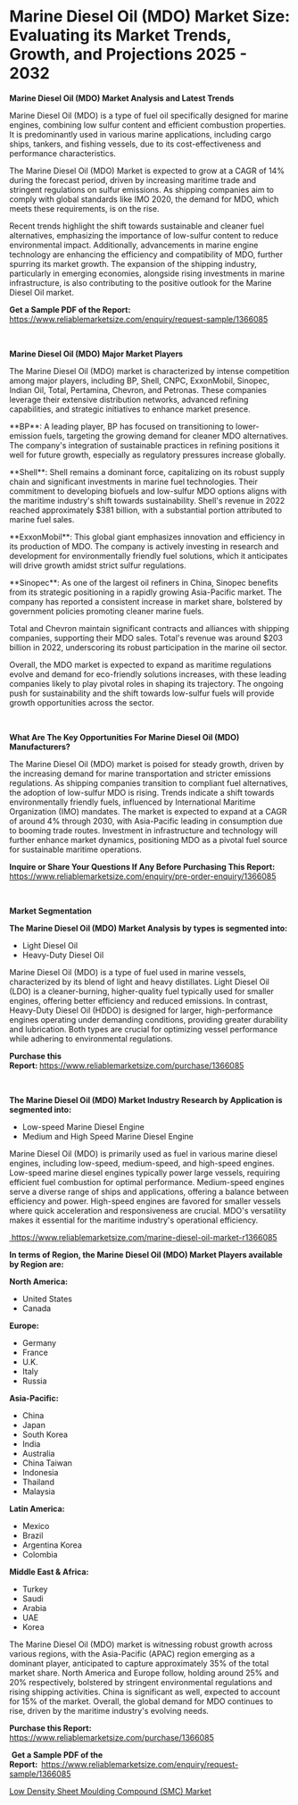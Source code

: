 <p><h1>Marine Diesel Oil (MDO) Market Size: Evaluating its Market Trends, Growth, and Projections 2025 - 2032</h1></p><p><strong>Marine Diesel Oil (MDO) Market Analysis and Latest Trends</strong></p>
<p><p>Marine Diesel Oil (MDO) is a type of fuel oil specifically designed for marine engines, combining low sulfur content and efficient combustion properties. It is predominantly used in various marine applications, including cargo ships, tankers, and fishing vessels, due to its cost-effectiveness and performance characteristics. </p><p>The Marine Diesel Oil (MDO) Market is expected to grow at a CAGR of 14% during the forecast period, driven by increasing maritime trade and stringent regulations on sulfur emissions. As shipping companies aim to comply with global standards like IMO 2020, the demand for MDO, which meets these requirements, is on the rise. </p><p>Recent trends highlight the shift towards sustainable and cleaner fuel alternatives, emphasizing the importance of low-sulfur content to reduce environmental impact. Additionally, advancements in marine engine technology are enhancing the efficiency and compatibility of MDO, further spurring its market growth. The expansion of the shipping industry, particularly in emerging economies, alongside rising investments in marine infrastructure, is also contributing to the positive outlook for the Marine Diesel Oil market.</p></p>
<p><strong>Get a Sample PDF of the Report:&nbsp;</strong> <a href="https://www.reliablemarketsize.com/enquiry/request-sample/1366085?utm_campaign=2242&utm_medium=2&utm_source=Github&utm_content=ia&utm_term=01022025&utm_id=marine-diesel-oil-mdo">https://www.reliablemarketsize.com/enquiry/request-sample/1366085</a></p>
<p>&nbsp;</p>
<p><strong>Marine Diesel Oil (MDO) Major Market Players</strong></p>
<p><p>The Marine Diesel Oil (MDO) market is characterized by intense competition among major players, including BP, Shell, CNPC, ExxonMobil, Sinopec, Indian Oil, Total, Pertamina, Chevron, and Petronas. These companies leverage their extensive distribution networks, advanced refining capabilities, and strategic initiatives to enhance market presence.</p><p>**BP**: A leading player, BP has focused on transitioning to lower-emission fuels, targeting the growing demand for cleaner MDO alternatives. The company's integration of sustainable practices in refining positions it well for future growth, especially as regulatory pressures increase globally.</p><p>**Shell**: Shell remains a dominant force, capitalizing on its robust supply chain and significant investments in marine fuel technologies. Their commitment to developing biofuels and low-sulfur MDO options aligns with the maritime industry's shift towards sustainability. Shell's revenue in 2022 reached approximately $381 billion, with a substantial portion attributed to marine fuel sales.</p><p>**ExxonMobil**: This global giant emphasizes innovation and efficiency in its production of MDO. The company is actively investing in research and development for environmentally friendly fuel solutions, which it anticipates will drive growth amidst strict sulfur regulations.</p><p>**Sinopec**: As one of the largest oil refiners in China, Sinopec benefits from its strategic positioning in a rapidly growing Asia-Pacific market. The company has reported a consistent increase in market share, bolstered by government policies promoting cleaner marine fuels.</p><p>Total and Chevron maintain significant contracts and alliances with shipping companies, supporting their MDO sales. Total's revenue was around $203 billion in 2022, underscoring its robust participation in the marine oil sector.</p><p>Overall, the MDO market is expected to expand as maritime regulations evolve and demand for eco-friendly solutions increases, with these leading companies likely to play pivotal roles in shaping its trajectory. The ongoing push for sustainability and the shift towards low-sulfur fuels will provide growth opportunities across the sector.</p></p>
<p>&nbsp;</p>
<p><strong>What Are The Key Opportunities For Marine Diesel Oil (MDO) Manufacturers?</strong></p>
<p><p>The Marine Diesel Oil (MDO) market is poised for steady growth, driven by the increasing demand for marine transportation and stricter emissions regulations. As shipping companies transition to compliant fuel alternatives, the adoption of low-sulfur MDO is rising. Trends indicate a shift towards environmentally friendly fuels, influenced by International Maritime Organization (IMO) mandates. The market is expected to expand at a CAGR of around 4% through 2030, with Asia-Pacific leading in consumption due to booming trade routes. Investment in infrastructure and technology will further enhance market dynamics, positioning MDO as a pivotal fuel source for sustainable maritime operations.</p></p>
<p><strong>Inquire or Share Your Questions If Any Before Purchasing This Report:</strong> <a href="https://www.reliablemarketsize.com/enquiry/pre-order-enquiry/1366085?utm_campaign=2242&utm_medium=2&utm_source=Github&utm_content=ia&utm_term=01022025&utm_id=marine-diesel-oil-mdo">https://www.reliablemarketsize.com/enquiry/pre-order-enquiry/1366085</a></p>
<p>&nbsp;</p>
<p><strong>Market Segmentation</strong></p>
<p><strong>The Marine Diesel Oil (MDO) Market Analysis by types is segmented into:</strong></p>
<p><ul><li>Light Diesel Oil</li><li>Heavy-Duty Diesel Oil</li></ul></p>
<p><p>Marine Diesel Oil (MDO) is a type of fuel used in marine vessels, characterized by its blend of light and heavy distillates. Light Diesel Oil (LDO) is a cleaner-burning, higher-quality fuel typically used for smaller engines, offering better efficiency and reduced emissions. In contrast, Heavy-Duty Diesel Oil (HDDO) is designed for larger, high-performance engines operating under demanding conditions, providing greater durability and lubrication. Both types are crucial for optimizing vessel performance while adhering to environmental regulations.</p></p>
<p><strong>Purchase this Report:&nbsp;</strong><a href="https://www.reliablemarketsize.com/purchase/1366085?utm_campaign=2242&utm_medium=2&utm_source=Github&utm_content=ia&utm_term=01022025&utm_id=marine-diesel-oil-mdo">https://www.reliablemarketsize.com/purchase/1366085</a></p>
<p>&nbsp;</p>
<p><strong>The Marine Diesel Oil (MDO) Market Industry Research by Application is segmented into:</strong></p>
<p><ul><li>Low-speed Marine Diesel Engine</li><li>Medium and High Speed Marine Diesel Engine</li></ul></p>
<p><p>Marine Diesel Oil (MDO) is primarily used as fuel in various marine diesel engines, including low-speed, medium-speed, and high-speed engines. Low-speed marine diesel engines typically power large vessels, requiring efficient fuel combustion for optimal performance. Medium-speed engines serve a diverse range of ships and applications, offering a balance between efficiency and power. High-speed engines are favored for smaller vessels where quick acceleration and responsiveness are crucial. MDO's versatility makes it essential for the maritime industry's operational efficiency.</p></p>
<p><a href="https://www.reliablemarketsize.com/marine-diesel-oil-market-r1366085?utm_campaign=2242&utm_medium=2&utm_source=Github&utm_content=ia&utm_term=01022025&utm_id=marine-diesel-oil-mdo">&nbsp;https://www.reliablemarketsize.com/marine-diesel-oil-market-r1366085</a></p>
<p><strong>In terms of Region, the Marine Diesel Oil (MDO) Market Players available by Region are:</strong></p>
<p>
    <p> <strong> North America: </strong>
        <ul>
            <li>United States</li>
            <li>Canada</li>
        </ul>
        </p> 
    <p> <strong> Europe: </strong>
        <ul>
            <li>Germany</li>
            <li>France</li>
            <li>U.K.</li>
            <li>Italy</li>
            <li>Russia</li>
        </ul>
        </p> 
    <p> <strong> Asia-Pacific: </strong>
        <ul>
            <li>China</li>
            <li>Japan</li>
            <li>South Korea</li>
            <li>India</li>
            <li>Australia</li>
            <li>China Taiwan</li>
            <li>Indonesia</li>
            <li>Thailand</li>
            <li>Malaysia</li>
        </ul>
        </p> 
    <p> <strong> Latin America: </strong>
        <ul>
            <li>Mexico</li>
            <li>Brazil</li>
            <li>Argentina Korea</li>
            <li>Colombia</li>
        </ul>
        </p> 
    <p> <strong> Middle East & Africa: </strong>
        <ul>
            <li>Turkey</li>
            <li>Saudi</li>
            <li>Arabia</li>
            <li>UAE</li>
            <li>Korea</li>
        </ul>
    </p>
    </p>
<p><p>The Marine Diesel Oil (MDO) market is witnessing robust growth across various regions, with the Asia-Pacific (APAC) region emerging as a dominant player, anticipated to capture approximately 35% of the total market share. North America and Europe follow, holding around 25% and 20% respectively, bolstered by stringent environmental regulations and rising shipping activities. China is significant as well, expected to account for 15% of the market. Overall, the global demand for MDO continues to rise, driven by the maritime industry's evolving needs.</p></p>
<p><strong>Purchase this Report: </strong><a href="https://www.reliablemarketsize.com/purchase/1366085?utm_campaign=2242&utm_medium=2&utm_source=Github&utm_content=ia&utm_term=01022025&utm_id=marine-diesel-oil-mdo">https://www.reliablemarketsize.com/purchase/1366085</a></p>
<p>&nbsp;<strong>Get a Sample PDF of the Report:&nbsp;&nbsp;</strong><a href="https://www.reliablemarketsize.com/enquiry/request-sample/1366085?utm_campaign=2242&utm_medium=2&utm_source=Github&utm_content=ia&utm_term=01022025&utm_id=marine-diesel-oil-mdo">https://www.reliablemarketsize.com/enquiry/request-sample/1366085</a></p>
<p><strong></strong></p>
<p><p><a href="https://github.com/suleimannichelle7/Market-Research-Report-List-1/blob/main/low-density-sheet-moulding-compound-smc-market.md?utm_campaign=2242&utm_medium=2&utm_source=Github&utm_content=ia&utm_term=01022025&utm_id=marine-diesel-oil-mdo">Low Density Sheet Moulding Compound (SMC) Market</a></p></p>